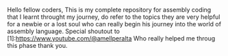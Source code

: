 Hello fellow coders,
This is my complete repository for assembly coding that I learnt throught my journey, do refer to the topics they are very helpful for a newbie or a lost soul who can really begin his journey into the world of assembly language.
Special shoutout to [1]:https://www.youtube.com/@amellperalta
Who really helped me throug this phase thank you.